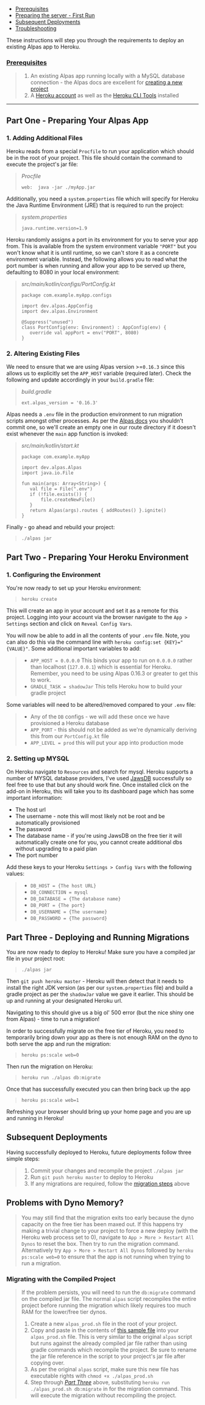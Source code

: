 - [Prerequisites](#prerequsities)
- [Preparing the server - First Run](#first-run)
- [Subsequent Deployments](#subsequent-deployments)
- [Troubleshooting](#troubleshooting)

These instructions will step you through the requirements to deploy an existing Alpas app to Heroku. 

<a name="prerequsities"></a>
### [Prerequisites](#prerequsities)
>   1. An existing Alpas app running locally with a MySQL database connection - the Alpas docs are excellent 
>for [creating a new project](https://alpas.dev/docs/quick-start-guide-todo-list)
>   2. A [Heroku account](https://heroku.com/) as well as the 
>[Heroku CLI Tools](https://devcenter.heroku.com/articles/heroku-cli) installed
---

## Part One - Preparing Your Alpas App

### 1. Adding Additional Files

Heroku reads from a special `Procfile` to run your application which should be in the root of your project.  This file should contain the command to execute the project's jar file:

>*Procfile*
>
>```web:  java -jar ./myApp.jar```

Additionally, you need a `system.properties` file which will specify for Heroku the Java Runtime Environment (JRE) that is required to run the project:

>*system.properties*
>
>```java.runtime.version=1.9```

Heroku randomly assigns a port in its environment for you to serve your app from. This is available from the system environment variable `"PORT"` but you won't know what it is until runtime, so we can't store it as a concrete environment variable.  Instead, the following allows you to read what the port number is when running and allow your app to be served up there, defaulting to 8080 in your local environment:

>*src/main/kotlin/configs/PortConfig.kt*
>
>```
>package com.example.myApp.configs
>
>import dev.alpas.AppConfig
>import dev.alpas.Environment
>
>@Suppress("unused")
>class PortConfig(env: Environment) : AppConfig(env) {
>    override val appPort = env("PORT", 8080)
>}
>
>```

### 2. Altering Existing Files

We need to ensure that we are using Alpas version >=`0.16.3` since this allows us to explicitly set the `APP_HOST` variable
(required later). Check the following and update accordingly in your `build.gradle` file:

>*build.gradle*
>
>`ext.alpas_version = '0.16.3'` 

Alpas needs a `.env` file in the production environment to run migration scripts amongst other processes. As per the [Alpas docs](https://alpas.dev/docs/configuration#environment) you shouldn't commit one, so we'll create an empty one in our route directory if it doesn't exist whenever the `main` app function is invoked:

>*src/main/kotlin/start.kt*
>
>```
>package com.example.myApp
>
>import dev.alpas.Alpas
>import java.io.File
>
>fun main(args: Array<String>) {
>    val file = File(".env")
>    if (!file.exists()) {
>        file.createNewFile()
>    }
>    return Alpas(args).routes { addRoutes() }.ignite()
>}
>```

Finally - go ahead and rebuild your project:

>`./alpas jar`

## Part Two - Preparing Your Heroku Environment

### 1. Configuring the Environment

You're now ready to set up your Heroku environment:

>`heroku create`

This will create an app in your account and set it as a remote for this project. Logging into your account via the browser
navigate to the `App > Settings` section and click on `Reveal Config Vars`.
 
You will now be able to add in all the contents of your `.env` file. Note, you can also do this via the command line with `heroku config:set {KEY}="{VALUE}"`. Some additional important variables to add:
 
>* `APP_HOST = 0.0.0.0`  This binds your app to run on `0.0.0.0` rather than localhost (`127.0.0.1`) which is essential for Heroku. Remember, you need to be using Alpas 0.16.3 or greater to get this to work.
>* `GRADLE_TASK = shadowJar` This tells Heroku how to build your gradle project

Some variables will need to be altered/removed compared to your `.env` file:
>* Any of the `DB` configs - we will add these once we have provisioned a Heroku database
>* `APP_PORT` - this should not be added as we're dynamically deriving this from our `PortConfig.kt` file
>* `APP_LEVEL = prod` this will put your app into production mode

### 2. Setting up MYSQL

On Heroku navigate to `Resources` and search for mysql.  Heroku supports a number of MYSQL database providers, I've used [JawsDB](https://elements.heroku.com/addons/jawsdb) successfully so feel free to use that but any should work fine. Once installed click on the add-on in Heroku, this will take you to its dashboard page which has some important information:

* The host url
* The username - note this will most likely not be root and be automatically provisioned
* The password
* The database name - if you're using JawsDB on the free tier it will automatically create one for you, you cannot create additional dbs without upgrading to a paid plan
* The port number

Add these keys to your Heroku `Settings > Config Vars` with the following values:

>* `DB_HOST = {The host URL}`
>* `DB_CONNECTION = mysql`
>* `DB_DATABASE = {The database name}`
>* `DB_PORT = {The port}`
>* `DB_USERNAME = {The username}`
>* `DB_PASSWORD = {The password}`

## Part Three - Deploying and Running Migrations

You are now ready to deploy to Heroku!  Make sure you have a compiled jar file in your project root:

>`./alpas jar`

Then `git push heroku master` - Heroku will then detect that it needs to install the right JDK version (as per our `system.properties` file) and build a gradle project as per the `shadowJar` value we gave it earlier. This should be up and running at your designated Heroku url.

Navigating to this should give us a big ol' 500 error (but the nice shiny one from Alpas) - time to run a migration!

In order to successfully migrate on the free tier of Heroku, you need to temporarily bring down your app as there is not enough RAM on the dyno to both serve the app and run the migration:

>`heroku ps:scale web=0`

Then run the migration on Heroku:

> `heroku run ./alpas db:migrate`

Once that has successfully executed you can then bring back up the app

> `heroku ps:scale web=1`

Refreshing your browser should bring up your home page and you are up and running in Heroku!

## Subsequent Deployments

Having successfully deployed to Heroku, future deployments follow three simple steps:

>1. Commit your changes and recompile the project `./alpas jar`
>2. Run `git push heroku master` to deploy to Heroku
>3. If any migrations are required, follow the [migration steps](https://github.com/GideonBrimleaf/alpacasToDo#part-three---deploying-and-running-migrations) above

## Problems with Dyno Memory?

>You may still find that the migration exits too early because the dyno capacity on the free tier has been maxed out.  If this happens try making a trivial change to your project to force a new deploy (with the Heroku web process set to 0), navigate to `App > More > Restart All Dynos` to reset the box.  Then try to run the migration command.
>Alternatively try `App > More > Restart All Dynos` followed by `heroku ps:scale web=0` to ensure that the app is not running when trying to run a migration.

### Migrating with the Compiled Project

>If the problem persists, you will need to run the `db:migrate` command on the compiled jar file.  The normal `alpas` script recompiles the entire project before running the migration which likely requires too much RAM for the lower/free tier dynos.  
>1. Create a new `alpas_prod.sh` file in the root of your project.
>2. Copy and paste in the contents of [this sample file](https://gist.github.com/GideonBrimleaf/fb57c60f5b10c547d0f88468d4aaa9ad) into your `alpas_prod.sh` file.  This is very similar to the original `alpas` script but runs against the already compiled jar file rather than using gradle commands which recompile the project. Be sure to rename the jar file reference in the script to your project's jar file after copying over. 
>3. As per the original `alpas` script, make sure this new file has executable rights with `chmod +x ./alpas_prod.sh`
>4. Step through [*Part Three*](https://github.com/GideonBrimleaf/alpacasToDo#part-three---deploying-and-running-migrations) above, substituting `heroku run ./alpas_prod.sh db:migrate` in for the migration command.  This will execute the migration without recompiling the project. 